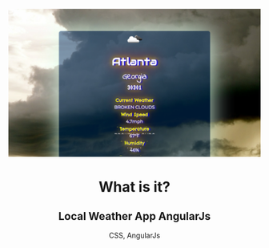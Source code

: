 <img src="
https://github.com/YKalashnikov/local-weather-angularjs/blob/gh-pages/weather%20image.png"/>
<h1 align="center">What is it?</h1>
<h2 align="center">Local Weather App AngularJs</h2>
<p align="center">CSS, AngularJs</p> 


 
